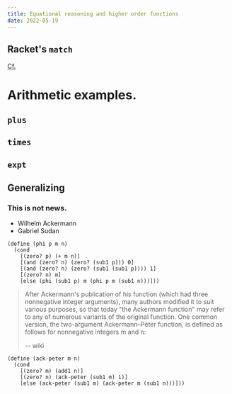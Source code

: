 ```yaml
---
title: Equational reasoning and higher order functions
date: 2022-05-19
---
```


## Racket's `match`

[Cf.](https://www.python.org/dev/peps/pep-0636/ "Python match")

##



# Arithmetic examples.


## `plus`

## `times`

## `expt`

## Generalizing

### This is not news.

  - Wilhelm Ackermann
  - Gabriel Sudan

```racket
(define (phi p m n)
  (cond
	[(zero? p) (+ m n)]
	[(and (zero? n) (zero? (sub1 p))) 0]
	[(and (zero? n) (zero? (sub1 (sub1 p)))) 1]
	[(zero? n) m]
	[else (phi (sub1 p) m (phi p m (sub1 n)))]))
```

> After Ackermann's publication of his function (which had three
> nonnegative integer arguments), many authors modified it to suit
> various purposes, so that today "the Ackermann function" may refer to
> any of numerous variants of the original function. One common version,
> the two-argument Ackermann–Péter function, is defined as follows for
> nonnegative integers m and n:
>
> -- wiki


```racket
(define (ack-peter m n)
  (cond
	[(zero? m) (add1 n)]
	[(zero? n) (ack-peter (sub1 m) 1)]
	[else (ack-peter (sub1 m) (ack-peter m (sub1 n)))]))
```
